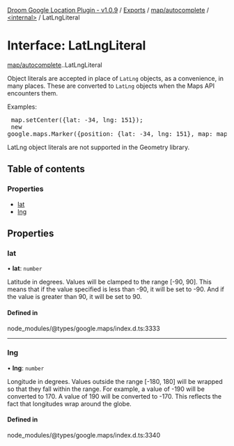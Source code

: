 [Droom Google Location Plugin - v1.0.9](../README.md) / [Exports](../modules.md) / [map/autocomplete](../modules/map_autocomplete.md) / [<internal\>](../modules/map_autocomplete._internal_.md) / LatLngLiteral

# Interface: LatLngLiteral

[map/autocomplete](../modules/map_autocomplete.md).[<internal>](../modules/map_autocomplete._internal_.md).LatLngLiteral

Object literals are accepted in place of <code>LatLng</code> objects, as a
convenience, in many places. These are converted to <code>LatLng</code>
objects when the Maps API encounters them. <p> Examples: <pre>
map.setCenter({lat: -34, lng: 151});<br> new
google.maps.Marker({position: {lat: -34, lng: 151}, map: map}); </pre> <p
class="note">LatLng object literals are not supported in the Geometry
library.</p>

## Table of contents

### Properties

- [lat](map_autocomplete._internal_.LatLngLiteral.md#lat)
- [lng](map_autocomplete._internal_.LatLngLiteral.md#lng)

## Properties

### lat

• **lat**: `number`

Latitude in degrees. Values will be clamped to the range [-90, 90]. This
means that if the value specified is less than -90, it will be set to
-90. And if the value is greater than 90, it will be set to 90.

#### Defined in

node_modules/@types/google.maps/index.d.ts:3333

___

### lng

• **lng**: `number`

Longitude in degrees. Values outside the range [-180, 180] will be
wrapped so that they fall within the range. For example, a value of -190
will be converted to 170. A value of 190 will be converted to -170. This
reflects the fact that longitudes wrap around the globe.

#### Defined in

node_modules/@types/google.maps/index.d.ts:3340
